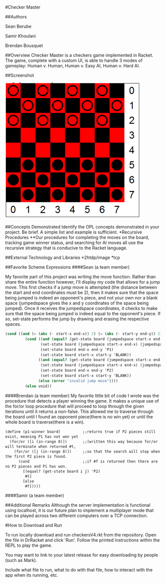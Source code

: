 #Checker Master

##Authors

Sean Berube

Samir Khoulani

Brendan Bousquet

##Overview
Checker Master is a checkers game implemented in Racket. The game, complete with a custom UI, is able to handle 3 modes of gameplay: Human v. Human, Human v. Easy AI, Human v. Hard AI.

##Screenshot

![game-board](https://github.com/oplS16projects/Berube-Bousquet-Khoulani/blob/master/checkerboard.PNG)

##Concepts Demonstrated
Identify the OPL concepts demonstrated in your project. Be brief. A simple list and example is sufficient.
*Recursive Procedures
**Our procedures for completing the moves on the board, tracking game winner status, and searching for AI moves all use the recursive strategy that is conducive to the Racket language.

##External Technology and Libraries
*2htdp/image
*tcp

##Favorite Scheme Expressions
####Sean (a team member)

My favorite part of this project was writing the move function. Rather than share the entire function however, I'll display
my code that allows for a jump move. This first checks if a jump move is attempted (the distance between the start and end
coordinates must be 2), then it makes sure that the space being jumped is indeed an opponent's piece, and not your own nor a
blank space (jumpedspace gives the x and y coordinates of the space being jumped).
Once it receives the jumpedspace coordinates, it checks to make sure that the space being jumped is indeed equal to the opponent's
piece. If so, set-state performs the jump by drawing and erasing the respective spaces.

```scheme
(cond ((and (= (abs (- start-x end-x)) 2) (= (abs (- start-y end-y)) 2)) ;attempting a jump move
         (cond ((and (equal? (get-state board (jumpedspace start-x end-x) (jumpedspace start-y end-y)) 'P2) (= p1turn 1)) ;p1 jumps p2
                (set-state board (jumpedspace start-x end-x) (jumpedspace start-y end-y) 'BLANK)
                (set-state board end-x end-y 'P1)
                (set-state board start-x start-y 'BLANK))
               ((and (equal? (get-state board (jumpedspace start-x end-x) (jumpedspace start-y end-y)) 'P1) (= p1turn 0)) ;p2 jumps p1
                (set-state board (jumpedspace start-x end-x) (jumpedspace start-y end-y) 'BLANK)
                (set-state board end-x end-y 'P2)
                (set-state board start-x start-y 'BLANK))
               (else (error "invalid jump move"))))
         (else void))
```

####Brendan (a team member)
My favorite little bit of code I wrote was the procedure that detects a player winning the game.  It makes a unique use of the for/or loop procedure that will proceed to loop through the given iterations until it returns a non-false.  This allowed me to traverse through the board until I found an opponent piece(there is no win yet) or until the whole board is traverse(there is a win).
```Racket
(define (p1-winner board)          ;;returns true if P2 pieces still exist, meaning P1 has not won yet
  (for/or ([i (in-range 8)])       ;;(written this way because for/or will terminate when returned #t, 
    (for/or ([j (in-range 8)])     ;;so that the search will stop when the first P2 piece is found.
      (cond                        ;;if #f is returned then there are no P2 pieces and P1 has won.
        [(equal? (get-state board i j) 'P2)
         #t]
        [else
         #f]))))
```
####Samir (a team member)

##Additional Remarks
Although the server implementation is functional using localhost, it is our future plan to implement a multiplayer mode that can be played across two different computers over a TCP connection.

#How to Download and Run

To run locally download and run checkersV4.rkt from the repository.  Open the file in DrRacket and click 'Run'.  Follow the printed instructions within the REPL to play the game.

You may want to link to your latest release for easy downloading by people (such as Mark).

Include what file to run, what to do with that file, how to interact with the app when its running, etc.
